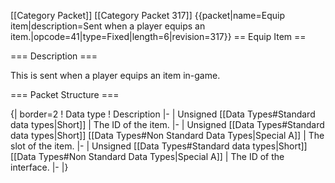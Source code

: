 \[\[Category Packet\]\] \[\[Category Packet 317\]\] {{packet\|name=Equip
item\|description=Sent when a player equips an
item.\|opcode=41\|type=Fixed\|length=6\|revision=317}} == Equip Item ==

=== Description ===

This is sent when a player equips an item in-game.

=== Packet Structure ===

{\| border=2 ! Data type ! Description \|- \| Unsigned \[\[Data
Types\#Standard data types\|Short\]\] \| The ID of the item. \|- \|
Unsigned \[\[Data Types\#Standard data types\|Short\]\] \[\[Data
Types\#Non Standard Data Types\|Special A\]\] \| The slot of the item.
\|- \| Unsigned \[\[Data Types\#Standard data types\|Short\]\] \[\[Data
Types\#Non Standard Data Types\|Special A\]\] \| The ID of the
interface. \|- \|}
